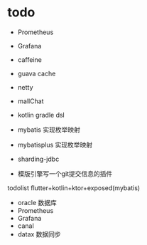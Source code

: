 # todo 



- Prometheus 
- Grafana


- caffeine 
- guava cache
- netty 
- mallChat
- kotlin gradle dsl 


- mybatis 实现枚举映射
- mybatisplus 实现枚举映射
- sharding-jdbc
- 模版引擎写一个git提交信息的插件 







todolist   flutter+kotlin+ktor+exposed(mybatis)

- oracle 数据库 
- Prometheus
- Grafana
- canal
- datax 数据同步 